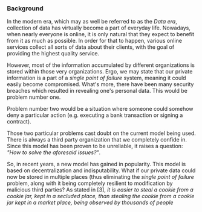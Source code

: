 ### Background

In the modern era, which may as well be referred to as the *Data era*, collection of data has virtually become a part of everyday life. Nowadays, when nearly everyone is online, it is only natural that they expect to benefit from it as much as possible. In order for that to happen, various online services collect all sorts of data about their clients, with the goal of providing the highest quality service.

However, most of the information accumulated by different organizations is stored within those very organizations. Ergo, we may state that our private information is a part of a *single point of failure* system, meaning it could easily become compromised. What's more, there have been many security breaches which resulted in revealing one's personal data. This would be problem number one.

Problem number two would be a situation where someone could somehow deny a particular action (e.g. executing a bank transaction or signing a contract).

Those two particular problems cast doubt on the current model being used. There is always a third party organization that we completely confide in. Since this model has been proven to be unreliable, it raises a question: *"How to solve the aforesaid issues?"*.

So, in recent years, a new model has gained in popularity. This model is based on decentralization and indisputability. What if our private data could now be stored in multiple places (thus eliminating the *single point of failure* problem, along with it being completely resilient to modification by malicious third parties? As stated in [3], *it is easier to steal a cookie from a cookie jar, kept in a secluded place, than stealing the cookie from a cookie jar kept in a market place, being observed by thousands of people*
<!--stackedit_data:
eyJoaXN0b3J5IjpbMTEyMjgxNTkyNywtODQ1NzQ5MzAzLDIxMz
E5NDQyODUsLTE4OTExNDA3ODcsLTc2NTgyNzI5MiwtODY5MTU2
NjYxLC0xMzE5NDM0MTE5LC0yMTExNTU0MjUyLC0xNDg2OTA5MT
c3LC0xOTgyMjI3OTE1LC0zNTg5MjkzNzksMTAxODU3NDQyNywt
NDQ4NDg4NDIwXX0=
-->